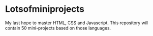 # Lotsofminiprojects
My last hope to master HTML, CSS and Javascript. This repository will contain 50 mini-projects based on those languages. 
